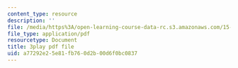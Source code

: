 ```yaml
---
content_type: resource
description: ''
file: /media/https%3A/open-learning-course-data-rc.s3.amazonaws.com/15-071-the-analytics-edge-spring-2017/a77292e25e81fb760d2b00d6f0bc0837_fuUC0WVeKsg.pdf
file_type: application/pdf
resourcetype: Document
title: 3play pdf file
uid: a77292e2-5e81-fb76-0d2b-00d6f0bc0837
---
```

